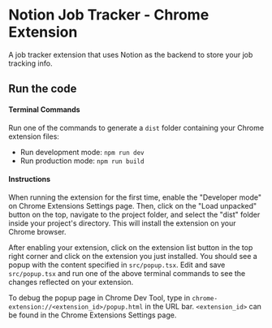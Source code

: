 # Notion Job Tracker - Chrome Extension
A job tracker extension that uses Notion as the backend to store your job tracking info.

## Run the code
#### Terminal Commands
Run one of the commands to generate a `dist` folder containing your Chrome extension files:
- Run development mode: `npm run dev`
- Run production mode: `npm run build`

#### Instructions
When running the extension for the first time, enable the "Developer mode" on Chrome Extensions Settings page. Then, click on the "Load unpacked" button on the top, navigate to the project folder, and select the "dist" folder inside your project's directory. This will install the extension on your Chrome browser.

After enabling your extension, click on the extension list button in the top right corner and click on the extension you just installed. You should see a popup with the content specified in `src/popup.tsx`. Edit and save `src/popup.tsx` and run one of the above terminal commands to see the changes reflected on your extension.

To debug the popup page in Chrome Dev Tool, type in `chrome-extension://<extension_id>/popup.html` in the URL bar. `<extension_id>` can be found in the Chrome Extensions Settings page.